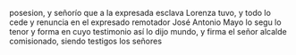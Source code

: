 posesion,
y señorío que a la expresada esclava Lorenza tuvo,
y todo lo cede y renuncia en el expresado remotador José Antonio Mayo
lo segu lo tenor y forma en cuyo testimonio así lo dijo mundo,
y firma el señor alcalde comisionado, siendo testigos los señores